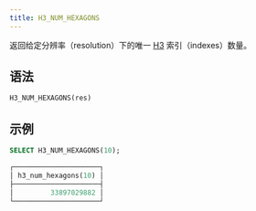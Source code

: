 ```yaml
---
title: H3_NUM_HEXAGONS
---
```


返回给定分辨率（resolution）下的唯一 [H3](https://eng.uber.com/h3/) 索引（indexes）数量。

## 语法

```sql
H3_NUM_HEXAGONS(res)
```

## 示例

```sql
SELECT H3_NUM_HEXAGONS(10);

┌─────────────────────┐
│ h3_num_hexagons(10) │
├─────────────────────┤
│         33897029882 │
└─────────────────────┘
```